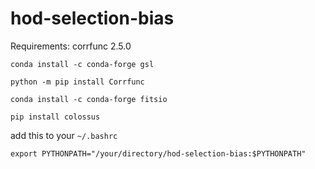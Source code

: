 # hod-selection-bias

Requirements: corrfunc 2.5.0

`conda install -c conda-forge gsl`

`python -m pip install Corrfunc`

`conda install -c conda-forge fitsio`

`pip install colossus`


add this to your `~/.bashrc`

`export PYTHONPATH="/your/directory/hod-selection-bias:$PYTHONPATH"`


